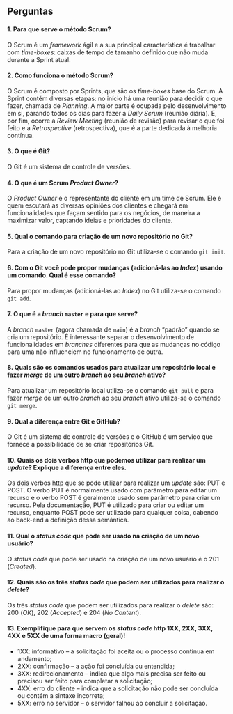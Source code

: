 ## Perguntas

#### 1.	Para que serve o método Scrum?

O Scrum é um *framework* ágil e a sua principal característica é trabalhar com *time-boxes*: caixas de tempo de tamanho definido que não muda durante a Sprint atual.

#### 2.	Como funciona o método Scrum?

O Scrum é composto por Sprints, que são os *time-boxes* base do Scrum. A Sprint contém diversas etapas: no início há uma reunião para decidir o que fazer, chamada de *Planning*. A maior parte é ocupada pelo desenvolvimento em si, parando todos os dias para fazer a *Daily Scrum* (reunião diária). E, por fim, ocorre a *Review Meeting* (reunião de revisão) para revisar o que foi feito e a *Retrospective* (retrospectiva), que é a parte dedicada à melhoria contínua.

#### 3.	O que é Git?

O Git é um sistema de controle de versões.

#### 4.	O que é um Scrum *Product Owner*? 

O *Product Owner* é o representante do cliente em um time de Scrum. Ele é quem escutará as diversas opiniões dos clientes e chegará em funcionalidades que façam sentido para os negócios, de maneira a maximizar valor, captando ideias e prioridades do cliente.

#### 5.	Qual o comando para criação de um novo repositório no Git?

Para a criação de um novo repositório no Git utiliza-se o comando `git init`.

#### 6.	Com o Git você pode propor mudanças (adicioná-las ao *Index*) usando um comando. Qual é esse comando?

Para propor mudanças (adicioná-las ao *Index*) no Git utiliza-se o comando `git add`.

#### 7.	O que é a *branch* `master` e para que serve?

A *branch* `master` (agora chamada de `main`) é a *branch* “padrão” quando se cria um repositório. É interessante separar o desenvolvimento de funcionalidades em *branches* diferentes para que as mudanças no código para uma não influenciem no funcionamento de outra.

#### 8.	Quais são os comandos usados para atualizar um repositório local e fazer *merge* de um outro *branch* ao seu *branch* ativo?

Para atualizar um repositório local utiliza-se o comando `git pull` e para fazer *merge* de um outro *branch* ao seu *branch* ativo utiliza-se o comando `git merge`.

#### 9.	Qual a diferença entre Git e GitHub?

O Git é um sistema de controle de versões e o GitHub é um serviço que fornece a possibilidade de se criar repositórios Git.

#### 10. Quais os dois verbos http que podemos utilizar para realizar um *update*? Explique a diferença entre eles.

Os dois verbos http que se pode utilizar para realizar um *update* são: PUT e POST. O verbo PUT é normalmente usado com parâmetro para editar um recurso e o verbo POST é geralmente usado sem parâmetro para criar um recurso. Pela documentação, PUT é utilizado para criar ou editar um recurso, enquanto POST pode ser utilizado para qualquer coisa, cabendo ao back-end a definição dessa semântica.

#### 11. Qual o *status code* que pode ser usado na criação de um novo usuário?

O *status code* que pode ser usado na criação de um novo usuário é o 201 (*Created*).

#### 12. Quais são os três *status code* que podem ser utilizados para realizar o *delete*?

Os três *status code* que podem ser utilizados para realizar o *delete* são: 200 (*OK*), 202 (*Accepted*) e 204 (*No Content*).

#### 13. Exemplifique para que servem os *status code* http 1XX, 2XX, 3XX, 4XX e 5XX de uma forma macro (geral)!

* 1XX: informativo – a solicitação foi aceita ou o processo continua em andamento;
* 2XX: confirmação – a ação foi concluída ou entendida;
* 3XX: redirecionamento – indica que algo mais precisa ser feito ou precisou ser feito para completar a solicitação;
* 4XX: erro do cliente – indica que a solicitação não pode ser concluída ou contém a sintaxe incorreta;
* 5XX: erro no servidor – o servidor falhou ao concluir a solicitação.
